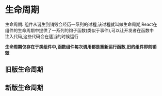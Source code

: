 # 生命周期

生命周期: 组件从诞生到销毁会经历一系列的过程,该过程就叫做生命周期,React在组件的生命周期中提供了一系列的钩子函数(类似于事件),可以让开发者在函数中注入代码,这些代码会在适当的时候运行

**生命周期仅存在于类组件中,函数组件每次调用都是重新运行函数,旧的组件即刻销毁**

## 旧版生命周期



## 新版生命周期


